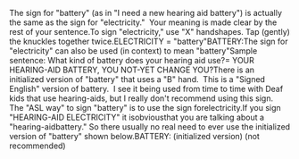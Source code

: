The sign for "battery" (as 
	in "I need a new hearing aid battery") is actually the same as the sign for 
	"electricity."  Your meaning is made clear by the rest of your sentence.To sign "electricity," use "X" handshapes. Tap (gently) the 
	knuckles together twice.ELECTRICITY = "battery"BATTERY:The sign for "electricity" can 
	also be used (in context) to mean "battery"Sample sentence: What kind of battery does your hearing aid use?= YOUR HEARING-AID BATTERY, YOU NOT-YET CHANGE YOU?There is an initialized version of "battery" that uses a "B" hand.  
This is a "Signed English" version of battery.  I see it being used from 
time to time with Deaf kids that use hearing-aids, but I really don't recommend 
using this sign. 
The "ASL way" 
to sign "battery" is to use the sign forelectricity.If you sign "HEARING-AID ELECTRICITY" it isobviousthat you are talking about a 
"hearing-aidbattery." So there usually no real need to ever use 
the initialized version of "battery" shown below.BATTERY: (initialized version) (not recommended)